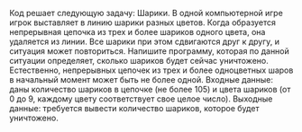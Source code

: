 Код решает следующую задачу:
Шарики. В одной компьютерной игре игрок выставляет в линию шарики разных цветов. Когда образуется непрерывная цепочка из трех и более шариков одного цвета, она удаляется из линии. Все шарики при этом сдвигаются друг к другу, и ситуация может повториться. Напишите программу, которая по данной ситуации определяет, сколько шариков будет сейчас уничтожено. Естественно, непрерывных цепочек из трех и более одноцветных шаров в начальный момент может быть не более одной. Входные данные: даны количество шариков в цепочке (не более 105) и цвета шариков (от 0 до 9, каждому цвету соответствует свое целое число). Выходные данные: требуется вывести количество шариков, которое будет уничтожено.
